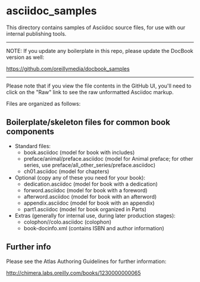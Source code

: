 # asciidoc_samples

This directory contains samples of Asciidoc source files, for use with our internal publishing tools.

----
NOTE: If you update any boilerplate in this repo, please update the DocBook version as well:

https://github.com/oreillymedia/docbook_samples

----

Please note that if you view the file contents in the GitHub UI, you'll need to click on the "Raw" link to see the raw unformatted Asciidoc markup.

Files are organized as follows:

## Boilerplate/skeleton files for common book components

* Standard files:
  * book.asciidoc (model for book with includes)
  * preface/animal/preface.asciidoc (model for Animal preface; for other series, use preface/all_other_series/preface.asciidoc)
  * ch01.asciidoc (model for chapters)
* Optional (copy any of these you need for your book):
  * dedication.asciidoc (model for book with a dedication)
  * forword.asciidoc (model for book with a foreword)
  * afterword.asciidoc  (model for book with an afterword)
  * appendix.asciidoc  (model for book with an appendix)
  * part1.asciidoc  (model for book organized in Parts)
* Extras (generally for internal use, during later production stages): 
  * colophon/<series>/colo.asciidoc (colophon)
  * book-docinfo.xml (contains ISBN and author information)

## Further info

Please see the Atlas Authoring Guidelines for further information:

http://chimera.labs.oreilly.com/books/1230000000065

